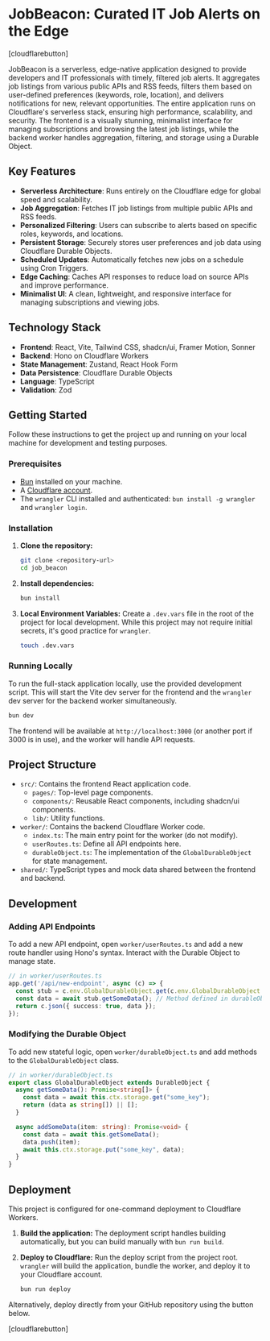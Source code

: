 # JobBeacon: Curated IT Job Alerts on the Edge

[cloudflarebutton]

JobBeacon is a serverless, edge-native application designed to provide developers and IT professionals with timely, filtered job alerts. It aggregates job listings from various public APIs and RSS feeds, filters them based on user-defined preferences (keywords, role, location), and delivers notifications for new, relevant opportunities. The entire application runs on Cloudflare's serverless stack, ensuring high performance, scalability, and security. The frontend is a visually stunning, minimalist interface for managing subscriptions and browsing the latest job listings, while the backend worker handles aggregation, filtering, and storage using a Durable Object.

## Key Features

- **Serverless Architecture**: Runs entirely on the Cloudflare edge for global speed and scalability.
- **Job Aggregation**: Fetches IT job listings from multiple public APIs and RSS feeds.
- **Personalized Filtering**: Users can subscribe to alerts based on specific roles, keywords, and locations.
- **Persistent Storage**: Securely stores user preferences and job data using Cloudflare Durable Objects.
- **Scheduled Updates**: Automatically fetches new jobs on a schedule using Cron Triggers.
- **Edge Caching**: Caches API responses to reduce load on source APIs and improve performance.
- **Minimalist UI**: A clean, lightweight, and responsive interface for managing subscriptions and viewing jobs.

## Technology Stack

- **Frontend**: React, Vite, Tailwind CSS, shadcn/ui, Framer Motion, Sonner
- **Backend**: Hono on Cloudflare Workers
- **State Management**: Zustand, React Hook Form
- **Data Persistence**: Cloudflare Durable Objects
- **Language**: TypeScript
- **Validation**: Zod

## Getting Started

Follow these instructions to get the project up and running on your local machine for development and testing purposes.

### Prerequisites

- [Bun](https://bun.sh/) installed on your machine.
- A [Cloudflare account](https://dash.cloudflare.com/sign-up).
- The `wrangler` CLI installed and authenticated: `bun install -g wrangler` and `wrangler login`.

### Installation

1.  **Clone the repository:**
    ```bash
    git clone <repository-url>
    cd job_beacon
    ```

2.  **Install dependencies:**
    ```bash
    bun install
    ```

3.  **Local Environment Variables:**
    Create a `.dev.vars` file in the root of the project for local development. While this project may not require initial secrets, it's good practice for `wrangler`.
    ```bash
    touch .dev.vars
    ```

### Running Locally

To run the full-stack application locally, use the provided development script. This will start the Vite dev server for the frontend and the `wrangler` dev server for the backend worker simultaneously.

```bash
bun dev
```

The frontend will be available at `http://localhost:3000` (or another port if 3000 is in use), and the worker will handle API requests.

## Project Structure

-   `src/`: Contains the frontend React application code.
    -   `pages/`: Top-level page components.
    -   `components/`: Reusable React components, including shadcn/ui components.
    -   `lib/`: Utility functions.
-   `worker/`: Contains the backend Cloudflare Worker code.
    -   `index.ts`: The main entry point for the worker (do not modify).
    -   `userRoutes.ts`: Define all API endpoints here.
    -   `durableObject.ts`: The implementation of the `GlobalDurableObject` for state management.
-   `shared/`: TypeScript types and mock data shared between the frontend and backend.

## Development

### Adding API Endpoints

To add a new API endpoint, open `worker/userRoutes.ts` and add a new route handler using Hono's syntax. Interact with the Durable Object to manage state.

```typescript
// in worker/userRoutes.ts
app.get('/api/new-endpoint', async (c) => {
  const stub = c.env.GlobalDurableObject.get(c.env.GlobalDurableObject.idFromName("global"));
  const data = await stub.getSomeData(); // Method defined in durableObject.ts
  return c.json({ success: true, data });
});
```

### Modifying the Durable Object

To add new stateful logic, open `worker/durableObject.ts` and add methods to the `GlobalDurableObject` class.

```typescript
// in worker/durableObject.ts
export class GlobalDurableObject extends DurableObject {
  async getSomeData(): Promise<string[]> {
    const data = await this.ctx.storage.get("some_key");
    return (data as string[]) || [];
  }

  async addSomeData(item: string): Promise<void> {
    const data = await this.getSomeData();
    data.push(item);
    await this.ctx.storage.put("some_key", data);
  }
}
```

## Deployment

This project is configured for one-command deployment to Cloudflare Workers.

1.  **Build the application:**
    The deployment script handles building automatically, but you can build manually with `bun run build`.

2.  **Deploy to Cloudflare:**
    Run the deploy script from the project root. `wrangler` will build the application, bundle the worker, and deploy it to your Cloudflare account.

    ```bash
    bun run deploy
    ```

Alternatively, deploy directly from your GitHub repository using the button below.

[cloudflarebutton]